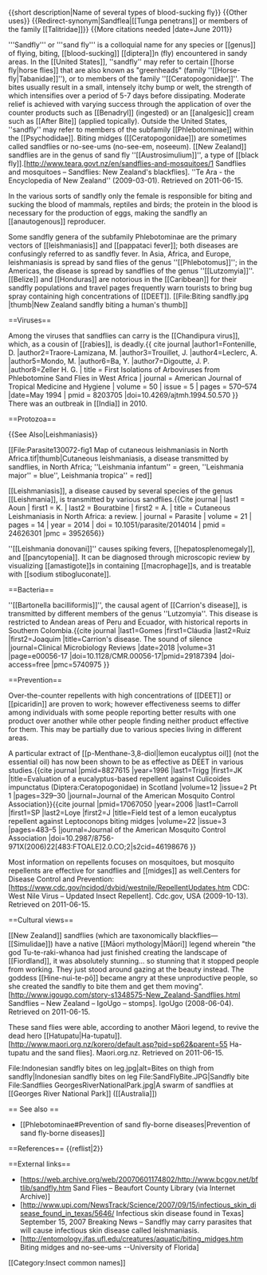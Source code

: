 {{short description|Name of several types of blood-sucking fly}}
{{Other uses}}
{{Redirect-synonym|Sandflea|[[Tunga penetrans]] or members of the family [[Talitridae]]}}
{{More citations needed |date=June 2011}}

'''Sandfly''' or '''sand fly''' is a colloquial name for any species or [[genus]] of flying, biting, [[blood-sucking]] [[diptera]]n (fly) encountered in sandy areas. In the [[United States]], ''sandfly'' may refer to certain [[horse fly|horse flies]] that are also known as "greenheads" (family ''[[Horse-fly|Tabanidae]]''), or to members of the family ''[[Ceratopogonidae]]''. The bites usually result in a small, intensely itchy bump or welt, the strength of which intensifies over a period of 5-7 days before dissipating.  Moderate relief is achieved with varying success through the application of over the counter products such as [[Benadryl]] (ingested) or an [[analgesic]] cream such as [[After Bite]] (applied topically).  Outside the United States, ''sandfly'' may refer to members of the subfamily [[Phlebotominae]] within the [[Psychodidae]]. Biting midges ([[Ceratopogonidae]]) are sometimes called sandflies or no-see-ums (no-see-em, noseeum). [[New Zealand]] sandflies are in the genus of sand fly  ''[[Austrosimulium]]'', a type of [[black fly]].<ref>[http://www.teara.govt.nz/en/sandflies-and-mosquitoes/1 Sandflies and mosquitoes – Sandflies: New Zealand's blackflies]. ''Te Ara - the Encyclopedia of New Zealand'' (2009-03-01). Retrieved on 2011-06-15.</ref>

In the various sorts of sandfly only the female is responsible for biting and sucking the blood of mammals, reptiles and birds; the protein in the blood is necessary for the production of eggs, making the sandfly an [[anautogenous]] reproducer.

Some sandfly genera of the subfamily Phlebotominae are the primary vectors of [[leishmaniasis]] and [[pappataci fever]]; both diseases are confusingly referred to as sandfly fever. In Asia, Africa, and Europe, leishmaniasis is spread by sand flies of the genus ''[[Phlebotomus]]''; in the Americas, the disease is spread by sandflies of the genus ''[[Lutzomyia]]''. [[Belize]] and [[Honduras]] are notorious in the [[Caribbean]] for their sandfly populations and travel pages frequently warn tourists to bring bug spray containing high concentrations of [[DEET]].
[[File:Biting sandfly.jpg |thumb|New Zealand sandfly biting a human's thumb]]

==Viruses==

Among the viruses that sandflies can carry is the [[Chandipura virus]], which, as a cousin of [[rabies]], is deadly.<ref>{{ cite journal |author1=Fontenille, D. |author2=Traore-Lamizana, M. |author3=Trouillet, J. |author4=Leclerc, A. |author5=Mondo, M. |author6=Ba, Y. |author7=Digoutte, J. P. |author8=Zeller H. G. | title = First Isolations of Arboviruses from Phlebotomine Sand Flies in West Africa | journal = American Journal of Tropical Medicine and Hygiene | volume = 50 | issue = 5 | pages = 570–574 |date=May 1994 | pmid = 8203705 |doi=10.4269/ajtmh.1994.50.570 }}</ref> There was an outbreak in [[India]] in 2010.

==Protozoa==

{{See Also|Leishmaniasis}}

[[File:Parasite130072-fig1 Map of cutaneous leishmaniasis in North Africa.tif|thumb|Cutaneous leishmaniasis, a disease transmitted by sandflies, in North Africa; ''Leishmania infantum'' = green, ''Leishmania major'' = blue'', Leishmania tropica'' = red<ref name=Aoun/>]]

[[Leishmaniasis]], a disease caused by several species of the genus [[Leishmania]], is transmitted by various sandflies.<ref name=Aoun>{{Cite journal | last1 = Aoun | first1 = K. | last2 = Bouratbine | first2 = A. | title = Cutaneous Leishmaniasis in North Africa: a review. | journal = Parasite | volume = 21 | pages = 14 | year = 2014 | doi = 10.1051/parasite/2014014 | pmid = 24626301 |pmc = 3952656}}</ref>

''[[Leishmania donovani]]'' causes spiking fevers, [[hepatosplenomegaly]], and [[pancytopenia]]. It can be diagnosed through microscopic review by visualizing [[amastigote]]s in containing [[macrophage]]s, and is treatable with [[sodium stibogluconate]].

==Bacteria==

''[[Bartonella bacilliformis]]'', the causal agent of [[Carrion's disease]], is transmitted by different members of the genus ''Lutzomyia''. This disease is restricted to Andean areas of Peru and Ecuador, with historical reports in Southern Colombia.<ref>{{cite journal |last1=Gomes |first1=Cláudia |last2=Ruiz |first2=Joaquim |title=Carrion's disease. The sound of silence |journal=Clinical Microbiology Reviews |date=2018 |volume=31 |page=e00056-17 |doi=10.1128/CMR.00056-17|pmid=29187394 |doi-access=free |pmc=5740975 }}</ref>

==Prevention==

Over-the-counter repellents with high concentrations of [[DEET]] or [[picaridin]] are proven to work; however effectiveness seems to differ among individuals with some people reporting better results with one product over another while other people finding neither product effective for them. This may be partially due to various species living in different areas.

A particular extract of [[p-Menthane-3,8-diol|lemon eucalyptus oil]] (not the essential oil) has now been shown to be as effective as DEET in various studies.<ref>{{cite journal |pmid=8827615 |year=1996 |last1=Trigg |first1=JK |title=Evaluation of a eucalyptus-based repellent against Culicoides impunctatus (Diptera:Ceratopogonidae) in Scotland |volume=12 |issue=2 Pt 1 |pages=329–30 |journal=Journal of the American Mosquito Control Association}}</ref><ref>{{cite journal |pmid=17067050 |year=2006 |last1=Carroll |first1=SP |last2=Loye |first2=J |title=Field test of a lemon eucalyptus repellent against Leptoconops biting midges |volume=22 |issue=3 |pages=483–5 |journal=Journal of the American Mosquito Control Association |doi=10.2987/8756-971X(2006)22[483:FTOALE]2.0.CO;2|s2cid=46198676 }}</ref>

Most information on repellents focuses on mosquitoes, but mosquito repellents are effective for sandflies and [[midges]] as well.<ref>Centers for Disease Control and Prevention: [https://www.cdc.gov/ncidod/dvbid/westnile/RepellentUpdates.htm CDC: West Nile Virus – Updated Insect Repellent]. Cdc.gov, USA (2009-10-13). Retrieved on 2011-06-15.</ref>

==Cultural views==

[[New Zealand]] sandflies (which are taxonomically blackflies—[[Simulidae]]) have a native [[Māori mythology|Māori]] legend wherein "the god Tu-te-raki-whanoa had just finished creating the landscape of [[Fiordland]], it was absolutely stunning... so stunning that it stopped people from working. They just stood around gazing at the beauty instead. The goddess [[Hine-nui-te-pō]] became angry at these unproductive people, so she created the sandfly to bite them and get them moving".<ref>[http://www.igougo.com/story-s1348575-New_Zealand-Sandflies.html Sandflies – New Zealand – IgoUgo – stomps]. IgoUgo (2008-06-04). Retrieved on 2011-06-15.</ref>

These sand flies were able, according to another Māori legend, to revive the dead hero [[Hatupatu|Ha-tupatu]].<ref>[http://www.maori.org.nz/korero/default.asp?pid=sp62&parent=55 Ha-tupatu and the sand flies]. Maori.org.nz. Retrieved on 2011-06-15.</ref>

<gallery widths="200px" heights="200px">
File:Indonesian sandfly bites on leg.jpg|alt=Bites on thigh from sandfly|Indonesian sandfly bites on leg
File:SandFlyBite.JPG|Sandfly bite
File:Sandflies GeorgesRiverNationalPark.jpg|A swarm of sandflies at [[Georges River National Park]] ([[Australia]])
</gallery>

== See also ==

* [[Phlebotominae#Prevention of sand fly-borne diseases|Prevention of sand fly-borne diseases]]

==References==
{{reflist|2}}

==External links==
* [https://web.archive.org/web/20070601174802/http://www.bcgov.net/bftlib/sandfly.htm Sand Flies – Beaufort County Library (via Internet Archive)]
* [http://www.upi.com/NewsTrack/Science/2007/09/15/infectious_skin_disease_found_in_texas/5646/ Infectious skin disease found in Texas] September 15, 2007 Breaking News – Sandfly may carry parasites that will cause infectious skin disease called leishmaniasis.
* [http://entomology.ifas.ufl.edu/creatures/aquatic/biting_midges.htm Biting midges and no-see-ums --University of Florida]

[[Category:Insect common names]]